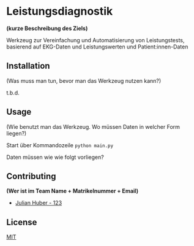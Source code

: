 # Leistungsdiagnostik
**(kurze Beschreibung des Ziels)**

Werkzeug zur Vereinfachung und Automatisierung von Leistungstests, basierend auf EKG-Daten und Leistungswerten und Patient:innen-Daten

## Installation

(Was muss man tun, bevor man das Werkzeug nutzen kann?)

t.b.d.

## Usage

(Wie benutzt man das Werkzeug. Wo müssen Daten in welcher Form liegen?)

Start über Kommandozeile
```python main.py```

Daten müssen wie wie folgt vorliegen?

## Contributing
**(Wer ist im Team Name + Matrikelnummer + Email)**

- [Julian Huber - 123](julian.huber@mci.edu)

## License
[MIT](https://choosealicense.com/licenses/mit/)